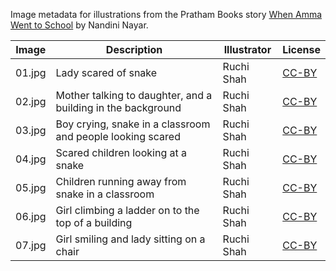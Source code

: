 Image metadata for illustrations from the Pratham Books story [When Amma Went to School](https://storyweaver.org.in/stories/684-when-amma-went-to-school) by Nandini Nayar.

Image | Description | Illustrator | License
----- | ----------- | ----------- | -------
01.jpg | Lady scared of snake | Ruchi Shah | [CC-BY](https://creativecommons.org/licenses/by/4.0/)
02.jpg | Mother talking to daughter, and a building in the background | Ruchi Shah | [CC-BY](https://creativecommons.org/licenses/by/4.0/)
03.jpg | Boy crying, snake in a classroom and people looking scared | Ruchi Shah | [CC-BY](https://creativecommons.org/licenses/by/4.0/)
04.jpg | Scared children looking at a snake  | Ruchi Shah | [CC-BY](https://creativecommons.org/licenses/by/4.0/)
05.jpg | Children running away from snake in a classroom | Ruchi Shah | [CC-BY](https://creativecommons.org/licenses/by/4.0/)
06.jpg | Girl climbing a ladder on to the top of a building | Ruchi Shah | [CC-BY](https://creativecommons.org/licenses/by/4.0/)
07.jpg | Girl smiling and lady sitting on a chair | Ruchi Shah | [CC-BY](https://creativecommons.org/licenses/by/4.0/)